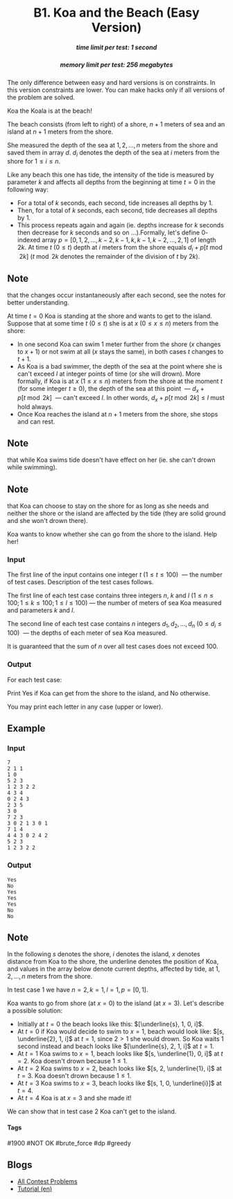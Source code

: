 <h1 style='text-align: center;'> B1. Koa and the Beach (Easy Version)</h1>

<h5 style='text-align: center;'>time limit per test: 1 second</h5>
<h5 style='text-align: center;'>memory limit per test: 256 megabytes</h5>

The only difference between easy and hard versions is on constraints. In this version constraints are lower. You can make hacks only if all versions of the problem are solved.

Koa the Koala is at the beach!

The beach consists (from left to right) of a shore, $n+1$ meters of sea and an island at $n+1$ meters from the shore.

She measured the depth of the sea at $1, 2, \dots, n$ meters from the shore and saved them in array $d$. $d_i$ denotes the depth of the sea at $i$ meters from the shore for $1 \le i \le n$.

Like any beach this one has tide, the intensity of the tide is measured by parameter $k$ and affects all depths from the beginning at time $t=0$ in the following way:

* For a total of $k$ seconds, each second, tide increases all depths by $1$.
* Then, for a total of $k$ seconds, each second, tide decreases all depths by $1$.
* This process repeats again and again (ie. depths increase for $k$ seconds then decrease for $k$ seconds and so on ...).Formally, let's define $0$-indexed array $p = [0, 1, 2, \ldots, k - 2, k - 1, k, k - 1, k - 2, \ldots, 2, 1]$ of length $2k$. At time $t$ ($0 \le t$) depth at $i$ meters from the shore equals $d_i + p[t \bmod 2k]$ ($t \bmod 2k$ denotes the remainder of the division of $t$ by $2k$). 
## Note

 that the changes occur instantaneously after each second, see the notes for better understanding.

At time $t=0$ Koa is standing at the shore and wants to get to the island. Suppose that at some time $t$ ($0 \le t$) she is at $x$ ($0 \le x \le n$) meters from the shore:

* In one second Koa can swim $1$ meter further from the shore ($x$ changes to $x+1$) or not swim at all ($x$ stays the same), in both cases $t$ changes to $t+1$.
* As Koa is a bad swimmer, the depth of the sea at the point where she is can't exceed $l$ at integer points of time (or she will drown). More formally, if Koa is at $x$ ($1 \le x \le n$) meters from the shore at the moment $t$ (for some integer $t\ge 0$), the depth of the sea at this point  — $d_x + p[t \bmod 2k]$  — can't exceed $l$. In other words, $d_x + p[t \bmod 2k] \le l$ must hold always.
* Once Koa reaches the island at $n+1$ meters from the shore, she stops and can rest.
## Note

 that while Koa swims tide doesn't have effect on her (ie. she can't drown while swimming). 
## Note

 that Koa can choose to stay on the shore for as long as she needs and neither the shore or the island are affected by the tide (they are solid ground and she won't drown there).

Koa wants to know whether she can go from the shore to the island. Help her!

### Input

The first line of the input contains one integer $t$ ($1 \le t \le 100$)  — the number of test cases. Description of the test cases follows.

The first line of each test case contains three integers $n$, $k$ and $l$ ($1 \le n \le 100; 1 \le k \le 100; 1 \le l \le 100$) — the number of meters of sea Koa measured and parameters $k$ and $l$.

The second line of each test case contains $n$ integers $d_1, d_2, \ldots, d_n$ ($0 \le d_i \le 100$)  — the depths of each meter of sea Koa measured.

It is guaranteed that the sum of $n$ over all test cases does not exceed $100$.

### Output

For each test case:

Print Yes if Koa can get from the shore to the island, and No otherwise.

You may print each letter in any case (upper or lower).

## Example

### Input


```text
7
2 1 1
1 0
5 2 3
1 2 3 2 2
4 3 4
0 2 4 3
2 3 5
3 0
7 2 3
3 0 2 1 3 0 1
7 1 4
4 4 3 0 2 4 2
5 2 3
1 2 3 2 2
```
### Output


```text
Yes
No
Yes
Yes
Yes
No
No
```
## Note

In the following $s$ denotes the shore, $i$ denotes the island, $x$ denotes distance from Koa to the shore, the underline denotes the position of Koa, and values in the array below denote current depths, affected by tide, at $1, 2, \dots, n$ meters from the shore.

In test case $1$ we have $n = 2, k = 1, l = 1, p = [ 0, 1 ]$.

Koa wants to go from shore (at $x = 0$) to the island (at $x = 3$). Let's describe a possible solution:

* Initially at $t = 0$ the beach looks like this: $[\underline{s}, 1, 0, i]$.
* At $t = 0$ if Koa would decide to swim to $x = 1$, beach would look like: $[s, \underline{2}, 1, i]$ at $t = 1$, since $2 > 1$ she would drown. So Koa waits $1$ second instead and beach looks like $[\underline{s}, 2, 1, i]$ at $t = 1$.
* At $t = 1$ Koa swims to $x = 1$, beach looks like $[s, \underline{1}, 0, i]$ at $t = 2$. Koa doesn't drown because $1 \le 1$.
* At $t = 2$ Koa swims to $x = 2$, beach looks like $[s, 2, \underline{1}, i]$ at $t = 3$. Koa doesn't drown because $1 \le 1$.
* At $t = 3$ Koa swims to $x = 3$, beach looks like $[s, 1, 0, \underline{i}]$ at $t = 4$.
* At $t = 4$ Koa is at $x = 3$ and she made it!

We can show that in test case $2$ Koa can't get to the island.



#### Tags 

#1900 #NOT OK #brute_force #dp #greedy 

## Blogs
- [All Contest Problems](../Codeforces_Round_659_(Div._2).md)
- [Tutorial (en)](../blogs/Tutorial_(en).md)

